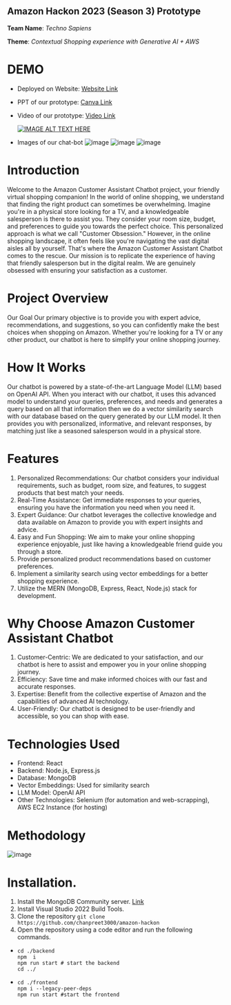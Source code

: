 ## Amazon Hackon 2023 (Season 3) Prototype
**Team Name**: *Techno Sapiens*

**Theme**: *Contextual Shopping experience with Generative AI + AWS*
# DEMO
- Deployed on Website: [Website Link](http://ec2-34-229-147-48.compute-1.amazonaws.com/)
- PPT of our prototype: [Canva Link](https://www.canva.com/design/DAFw4NszU2k/pi87rXGRJKg5QSQUy2eIyg/edit)
- Video of our prototype: [Video Link](https://www.youtube.com/watch?v=57UqK5mQd6A&ab_channel=ChanpreetSingh)

  [![IMAGE ALT TEXT HERE](https://img.youtube.com/vi/57UqK5mQd6A/0.jpg)](https://www.youtube.com/watch?v=57UqK5mQd6A)
- Images of our chat-bot
  ![image](https://github.com/chanpreet3000/amazon-hackon/assets/66767005/84cbb440-93f2-49d3-be8b-accbfdc61827)
  ![image](https://github.com/chanpreet3000/amazon-hackon/assets/66767005/28384875-6204-4442-b282-ec57a32b553e)
  ![image](https://github.com/chanpreet3000/amazon-hackon/assets/66767005/110961a1-bdf4-4048-919f-b6eff6d86084)

# Introduction
Welcome to the Amazon Customer Assistant Chatbot project, your friendly virtual shopping companion! In the world of online shopping, we understand that finding the right product can sometimes be overwhelming. Imagine you're in a physical store looking for a TV, and a knowledgeable salesperson is there to assist you. They consider your room size, budget, and preferences to guide you towards the perfect choice. This personalized approach is what we call "Customer Obsession."
However, in the online shopping landscape, it often feels like you're navigating the vast digital aisles all by yourself. That's where the Amazon Customer Assistant Chatbot comes to the rescue. Our mission is to replicate the experience of having that friendly salesperson but in the digital realm. We are genuinely obsessed with ensuring your satisfaction as a customer.

# Project Overview
Our Goal
Our primary objective is to provide you with expert advice, recommendations, and suggestions, so you can confidently make the best choices when shopping on Amazon. Whether you're looking for a TV or any other product, our chatbot is here to simplify your online shopping journey.

# How It Works
Our chatbot is powered by a state-of-the-art Language Model (LLM) based on OpenAI API. When you interact with our chatbot, it uses this advanced model to understand your queries, preferences, and needs and generates a query based on all that information then we do a vector similarity search with our database based on the query generated by our LLM model. It then provides you with personalized, informative, and relevant responses, by matching just like a seasoned salesperson would in a physical store.

# Features
1. Personalized Recommendations: Our chatbot considers your individual requirements, such as budget, room size, and features, to suggest products that best match your needs.
2. Real-Time Assistance: Get immediate responses to your queries, ensuring you have the information you need when you need it.
3. Expert Guidance: Our chatbot leverages the collective knowledge and data available on Amazon to provide you with expert insights and advice.
4. Easy and Fun Shopping: We aim to make your online shopping experience enjoyable, just like having a knowledgeable friend guide you through a store.
5. Provide personalized product recommendations based on customer preferences.
6. Implement a similarity search using vector embeddings for a better shopping experience.
7. Utilize the MERN (MongoDB, Express, React, Node.js) stack for development.
# Why Choose Amazon Customer Assistant Chatbot
1. Customer-Centric: We are dedicated to your satisfaction, and our chatbot is here to assist and empower you in your online shopping journey.
2. Efficiency: Save time and make informed choices with our fast and accurate responses.
3. Expertise: Benefit from the collective expertise of Amazon and the capabilities of advanced AI technology.
4. User-Friendly: Our chatbot is designed to be user-friendly and accessible, so you can shop with ease.
# Technologies Used
- Frontend: React
- Backend: Node.js, Express.js
- Database: MongoDB
- Vector Embeddings: Used for similarity search
- LLM Model: OpenAI API
- Other Technologies: Selenium (for automation and web-scrapping), AWS EC2 Instance (for hosting)

# Methodology
![image](https://github.com/chanpreet3000/amazon-hackon/assets/66767005/b866ae4c-a55e-44b9-aa01-b583faed4355)

# Installation.
1. Install the MongoDB Community server. [Link](https://www.mongodb.com/try/download/community)
2. Install Visual Studio 2022 Build Tools.
3. Clone the repository
`git clone https://github.com/chanpreet3000/amazon-hackon`
4. Open the repository using a code editor and run the following commands.
  - ```
    cd ./backend
    npm  i
    npm run start # start the backend
    cd ../
    ```
  - ```
    cd ./frontend
    npm i --legacy-peer-deps
    npm run start #start the frontend
    ```
